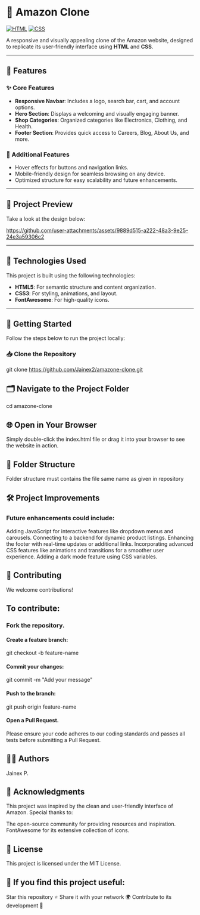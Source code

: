# 🚀 Amazon Clone  

[![HTML](https://img.shields.io/badge/HTML5-E34F26?style=flat-square&logo=html5&logoColor=white)](https://developer.mozilla.org/en-US/docs/Web/HTML) 
[![CSS](https://img.shields.io/badge/CSS3-1572B6?style=flat-square&logo=css3&logoColor=white)](https://developer.mozilla.org/en-US/docs/Web/CSS)  

A responsive and visually appealing clone of the Amazon website, designed to replicate its user-friendly interface using **HTML** and **CSS**.  

---

## 🌟 Features  

### ✨ Core Features  
- **Responsive Navbar**: Includes a logo, search bar, cart, and account options.  
- **Hero Section**: Displays a welcoming and visually engaging banner.  
- **Shop Categories**: Organized categories like Electronics, Clothing, and Health.  
- **Footer Section**: Provides quick access to Careers, Blog, About Us, and more.  

### 💎 Additional Features  
- Hover effects for buttons and navigation links.  
- Mobile-friendly design for seamless browsing on any device.  
- Optimized structure for easy scalability and future enhancements.  

---

## 📸 Project Preview  
Take a look at the design below:  




https://github.com/user-attachments/assets/9889d515-a222-48a3-9e25-24e3a59306c2

---

## 🔧 Technologies Used  
This project is built using the following technologies:  
- **HTML5**: For semantic structure and content organization.  
- **CSS3**: For styling, animations, and layout.  
- **FontAwesome**: For high-quality icons.  

---

## 🚀 Getting Started  

Follow the steps below to run the project locally:  

### 📥 Clone the Repository  

git clone https://github.com/Jainex2/amazone-clone.git

## 🗂 Navigate to the Project Folder
cd amazone-clone

## 🌐 Open in Your Browser

Simply double-click the index.html file or drag it into your browser to see the website in action.

## 📂 Folder Structure

Folder structure must contains the file same name as given in repository

## 🛠️ Project Improvements
### Future enhancements could include:

Adding JavaScript for interactive features like dropdown menus and carousels.
Connecting to a backend for dynamic product listings.
Enhancing the footer with real-time updates or additional links.
Incorporating advanced CSS features like animations and transitions for a smoother user experience.
Adding a dark mode feature using CSS variables.

## 🤝 Contributing
We welcome contributions!

## To contribute:

### Fork the repository.
#### Create a feature branch:
git checkout -b feature-name  
#### Commit your changes:
git commit -m "Add your message"  
#### Push to the branch:
git push origin feature-name  
#### Open a Pull Request.
Please ensure your code adheres to our coding standards and passes all tests before submitting a Pull Request.

## 🧑‍💻 Authors
Jainex P.
## 🎉 Acknowledgments
This project was inspired by the clean and user-friendly interface of Amazon. Special thanks to:

The open-source community for providing resources and inspiration.
FontAwesome for its extensive collection of icons.
## 📜 License
This project is licensed under the MIT License.

## 🌟 If you find this project useful:
Star this repository ⭐
Share it with your network 🌍
Contribute to its development 🤝
